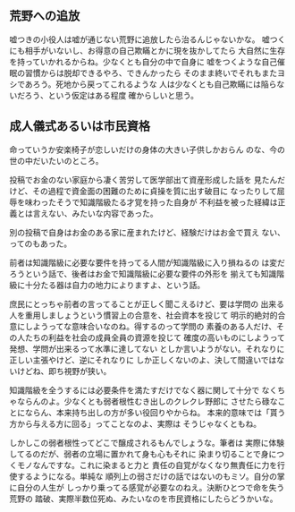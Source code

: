 ﻿## 荒野への追放

嘘つきの小役人は嘘が通じない荒野に追放したら治るんじゃないかな。
嘘つくにも相手がいないし、お得意の自己欺瞞とかに現を抜かしてたら
大自然に生存を持っていかれるからね。少なくとも自分の中で自身に
嘘をつくような自己催眠の習慣からは脱却できるやろ、できんかったら
そのまま終いでそれもまたヨシであろう。死地から戻ってこれるような
人は少なくとも自己欺瞞には陥らないだろう、という仮定はある程度
確からしいと思う。


## 成人儀式あるいは市民資格

命っていうか安楽椅子が恋しいだけの身体の大きい子供しかおらん
のな、今の世の中だいたいのところ。

投稿でお金のない家庭から凄く苦労して医学部出て資産形成した話を
見たんだけど、その過程で資金面の困難のために貞操を質に出す破目に
なったりして屈辱を味わったそうで知識階級たる才覚を持った自身が
不利益を被った経緯は正義とは言えない、みたいな内容であった。

別の投稿で自身はお金のある家に産まれたけど、経験だけはお金で買え
ない、ってのもあった。

前者は知識階級に必要な要件を持ってる人間が知識階級に入り損ねるの
は変だろうという話で、後者はお金で知識階級に必要な要件の外形を
揃えても知識階級に十分たる器は自力の地力によりますよ、という話。

庶民にとっちゃ前者の言ってることが正しく聞こえるけど、要は学問の
出来る人を重用しましょうという慣習上の合意を、社会資本を投じて
明示的絶対的合意にしようってな意味合いなのね。得するのって学問の
素養のある人だけ、その人たちの利益を社会の成員全員の資源を投じて
確度の高いものにしようって発想、学問が出来るって水準に達してない
としか言いようがない。それなりに正しい主張やけど、逆にそれなりに
しか正しくないのよ、決して間違いではないけどね、即ち視野が狭い。

知識階級を全うするには必要条件を満たすだけでなく器に関して十分で
なくちゃならんのよ。少なくとも弱者根性むき出しのクレクレ野郎に
させたら碌なことにならん、本来持ち出しの方が多い役回りやからね。
本来的意味では「貰う方から与える方に回る」ってことなのよ、実際は
そうじゃなくともね。

しかしこの弱者根性ってどこで醸成されるもんでしょうな。筆者は
実際に体験してるのだが、弱者の立場に置かれて身も心もそれに
染まり切ることで身につくモノなんですな。これに染まると力と
責任の自覚がなくなり無責任に力を行使するようになる。単純な
順列上の弱さだけの話ではないのもミソ。自分の掌に自分の人生が
しっかり乗ってる感覚が必要なのねえ。決断ひとつで命を失う荒野の
踏破、実際半数位死ぬ、みたいなのを市民資格にしたらどうかいな。
